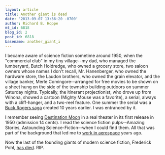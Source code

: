 ```yaml
---
layout: article
title: Another giant is dead
date: '2013-09-07 13:36:20 -0700'
author: Richard B. Hoppe
mt_id: 6818
blog_id: 2
post_id: 6818
basename: another_giant_i
---
```

I became aware of science fiction sometime around 1950, when the "commercial club" in my tiny village--my dad, who managed the lumberyard, Butch Holdredge, who owned a grocery store, two saloon owners whose names I don't recall, Mr. Hanenberger, who owned the hardware store, the Laudon brothers, who owned the grain elevator, and the village banker, Merle Comingore--arranged for free movies to be shown on a sheet hung on the side of the township building outdoors on summer Saturday nights. Typically, the itinerant projectionist, who drove up from Winona, showed a cartoon (Mighty Mouse was a favorite), a serial, always with a cliff-hanger, and a two-reel feature. One summer the serial was a [Buck Rogers saga](http://en.wikipedia.org/wiki/Buck_Rogers_(serial)) created 10 years earlier. I was entranced by it.

I remember seeing [Destination Moon](http://en.wikipedia.org/wiki/Destination_Moon_(film)) in a real theater in its first release in 1950 (admission 14 cents). I read the science fiction pulps--Amazing Stories, Astounding Science-Fiction--when I could find them. All that was part of the background that led me to [work in aerospace](http://pandasthumb.org/archives/2009/07/remembering-apo.html) years ago.

Now the last of the founding giants of modern science fiction, Frederick Pohl, [has died](http://www.thewaythefutureblogs.com/2013/09/frederik-pohl-nov-26-1919sept-2-2013/). RIP.
